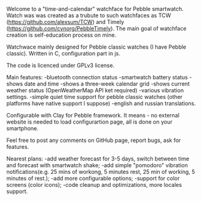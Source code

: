 Welcome to a "time-and-calendar" watchface for Pebble smartwatch. Watch was was created as a trubute to such watchfaces as TCW (https://github.com/alexsum/TCW) and Timely (https://github.com/cynorg/PebbleTimely). The main goal of watchface creation is self-education process on mine. 

Watchwace mainly designed for Pebble classic watches (I have Pebble classic). Written in C, configuration part in js.

The code is licenced under GPLv3 license. 

Main features:
-bluetooth connection status
-smartwatch battery status
-shows date and time
-shows a three-week calendar grid
-shows current weather status (OpenWeatherMap API ket required)
-various vibration settings.
-simple quiet time support for pebble classic watches (other platforms have native support I suppose)
-english and russian translations.

Configurable with Clay for Pebble framework. It means - no external website is needed to load configurartion page, all is done on your smartphone.

Feel free to post any comments on GitHub page, report bugs, ask for features.

Nearest plans:
-add weather forecast for 3-5 days, switch between time and forecast with smartwatch shake;
-add simple "pomodoro" vibration notifications(e.g. 25 mins of workong, 5 minutes rest, 25 min of working, 5 minutes of rest.);
-add more configurable options;
-support for color screens (color icons);
-code cleanup and optimizations, more locales support.


